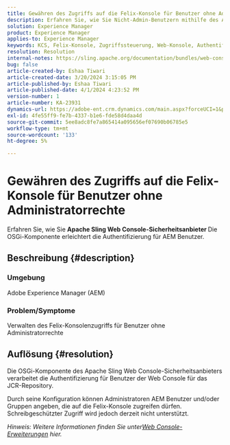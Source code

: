 ```yaml
---
title: Gewähren des Zugriffs auf die Felix-Konsole für Benutzer ohne Administratorrechte
description: Erfahren Sie, wie Sie Nicht-Admin-Benutzern mithilfe des Apache Sling Web Console-Sicherheitsanbieters Zugriff auf die Felix Console gewähren.
solution: Experience Manager
product: Experience Manager
applies-to: Experience Manager
keywords: KCS, Felix-Konsole, Zugriffssteuerung, Web-Konsole, Authentifizierung, Konfiguration, Schreibgeschützter Zugriff, AEM Benutzer, OSGi-Komponente
resolution: Resolution
internal-notes: https://sling.apache.org/documentation/bundles/web-console-extensions.html
bug: false
article-created-by: Eshaa Tiwari
article-created-date: 3/20/2024 3:15:05 PM
article-published-by: Eshaa Tiwari
article-published-date: 4/1/2024 4:23:52 PM
version-number: 1
article-number: KA-23931
dynamics-url: https://adobe-ent.crm.dynamics.com/main.aspx?forceUCI=1&pagetype=entityrecord&etn=knowledgearticle&id=ed95c99e-cce6-ee11-904c-6045bd03c412
exl-id: 4fe55ff9-fe7b-4337-b1e6-fde58d4daa4d
source-git-commit: 5ee8adc8fe7a865414a095656ef07690b06785e5
workflow-type: tm+mt
source-wordcount: '133'
ht-degree: 5%

---
```


# Gewähren des Zugriffs auf die Felix-Konsole für Benutzer ohne Administratorrechte


Erfahren Sie, wie Sie <b>Apache Sling Web Console-Sicherheitsanbieter </b>Die OSGi-Komponente erleichtert die Authentifizierung für AEM Benutzer.



## Beschreibung {#description}


### Umgebung

Adobe Experience Manager (AEM)

### Problem/Symptome

Verwalten des Felix-Konsolenzugriffs für Benutzer ohne Administratorrechte


## Auflösung {#resolution}


Die OSGi-Komponente des Apache Sling Web Console-Sicherheitsanbieters verarbeitet die Authentifizierung für Benutzer der Web Console für das JCR-Repository.

Durch seine Konfiguration können Administratoren AEM Benutzer und/oder Gruppen angeben, die auf die Felix-Konsole zugreifen dürfen. Schreibgeschützter Zugriff wird jedoch derzeit nicht unterstützt.

*Hinweis: Weitere Informationen finden Sie unter[Web Console-Erweiterungen](https://sling.apache.org/documentation/bundles/web-console-extensions.html) hier.*
